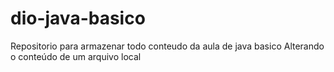# dio-java-basico
Repositorio para armazenar todo conteudo da aula de java basico
Alterando o conteúdo de um arquivo local
